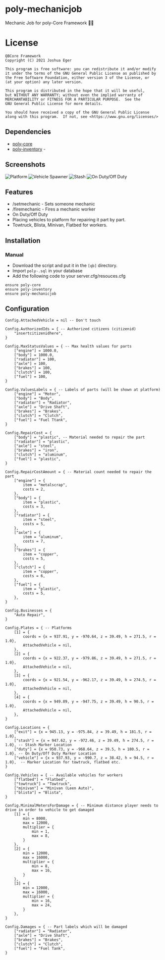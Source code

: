 # poly-mechanicjob
Mechanic Job for poly-Core Framework :mechanic:

# License

    QBCore Framework
    Copyright (C) 2021 Joshua Eger

    This program is free software: you can redistribute it and/or modify
    it under the terms of the GNU General Public License as published by
    the Free Software Foundation, either version 3 of the License, or
    (at your option) any later version.

    This program is distributed in the hope that it will be useful,
    but WITHOUT ANY WARRANTY; without even the implied warranty of
    MERCHANTABILITY or FITNESS FOR A PARTICULAR PURPOSE.  See the
    GNU General Public License for more details.

    You should have received a copy of the GNU General Public License
    along with this program.  If not, see <https://www.gnu.org/licenses/>


## Dependencies
- [poly-core](https://github.com/qbcore-framework/poly-core)
- [poly-inventory](https://github.com/qbcore-framework/poly-inventory) - 

## Screenshots
![Platform](https://imgur.com/KzmXIaY.png)
![Vehicle Spawner](https://imgur.com/bDYiFoG.png)
![Stash](https://imgur.com/8fvy9FA.png)
![On Duty/Off Duty](https://i.imgur.com/CM34EsL.png)

## Features
- /setmechanic - Sets someone mechanic
- /firemechanic - Fires a mechanic worker
- On Duty/Off Duty
- Placing vehicles to platform for repairing it part by part.
- Towtruck, Blista, Minivan, Flatbed for workers.

## Installation
### Manual
- Download the script and put it in the `[qb]` directory.
- Import `poly-.sql` in your database
- Add the following code to your server.cfg/resouces.cfg
```
ensure poly-core
ensure poly-inventory
ensure poly-mechanicjob
```

## Configuration
```
Config.AttachedVehicle = nil -- Don't touch

Config.AuthorizedIds = { -- Authorized citizens (citizenid)
    "insertcitizenidhere",
}

Config.MaxStatusValues = { -- Max health values for parts
    ["engine"] = 1000.0,
    ["body"] = 1000.0,
    ["radiator"] = 100,
    ["axle"] = 100,
    ["brakes"] = 100,
    ["clutch"] = 100,
    ["fuel"] = 100,
}

Config.ValuesLabels = { -- Labels of parts (will be shown at platform)
    ["engine"] = "Motor",
    ["body"] = "Body",
    ["radiator"] = "Radiator",
    ["axle"] = "Drive Shaft",
    ["brakes"] = "Brakes",
    ["clutch"] = "Clutch",
    ["fuel"] = "Fuel Ttank",
}

Config.RepairCost = {
    ["body"] = "plastic", -- Material needed to repair the part
    ["radiator"] = "plastic",
    ["axle"] = "steel",
    ["brakes"] = "iron",
    ["clutch"] = "aluminum",
    ["fuel"] = "plastic",
}

Config.RepairCostAmount = { -- Material count needed to repair the part
    ["engine"] = {
        item = "metalscrap",
        costs = 2,
    },
    ["body"] = {
        item = "plastic",
        costs = 3,
    },
    ["radiator"] = {
        item = "steel",
        costs = 5,
    },
    ["axle"] = {
        item = "aluminum",
        costs = 7,
    },
    ["brakes"] = {
        item = "copper",
        costs = 5,
    },
    ["clutch"] = {
        item = "copper",
        costs = 6,
    },
    ["fuel"] = {
        item = "plastic",
        costs = 5,
    },
}

Config.Businesses = {
    "Auto Repair",
}

Config.Plates = { -- Platforms
    [1] = {
        coords = {x = 937.91, y = -970.64, z = 39.49, h = 271.5, r = 1.0},
        AttachedVehicle = nil,
    },
    [2] = {
        coords = {x = 922.37, y = -979.86, z = 39.49, h = 271.5, r = 1.0}, 
        AttachedVehicle = nil,
    },
    [3] = {
        coords = {x = 921.54, y = -962.17, z = 39.49, h = 274.5, r = 1.0}, 
        AttachedVehicle = nil,
    },
    [4] = {
        coords = {x = 949.89, y = -947.75, z = 39.49, h = 90.5, r = 1.0}, 
        AttachedVehicle = nil,
    },
}

Config.Locations = {
    ["exit"] = {x = 945.13, y = -975.84, z = 39.49, h = 181.5, r = 1.0},
    ["stash"] = {x = 947.62, y = -972.46, z = 39.49, h = 274.5, r = 1.0}, -- Stash Marker Location
    ["duty"] = {x = 950.73, y = -968.64, z = 39.5, h = 180.5, r = 1.0}, -- On Duty/Off Duty Marker Location
    ["vehicle"] = {x = 937.93, y = -990.7, z = 38.42, h = 94.5, r = 1.0},  -- Marker Location for towtruck, flatbed etc.
}

Config.Vehicles = { -- Available vehicles for workers
    ["flatbed"] = "Flatbed",
    ["towtruck"] = "Towtruck",
    ["minivan"] = "Minivan (Leen Auto)",
    ["blista"] = "Blista",
}

Config.MinimalMetersForDamage = { -- Minimum distance player needs to drive in order to vehicle to get damaged
    [1] = {
        min = 8000,
        max = 12000,
        multiplier = {
            min = 1,
            max = 8,
        }
    },
    [2] = {
        min = 12000,
        max = 16000,
        multiplier = {
            min = 8,
            max = 16,
        }
    },
    [3] = {
        min = 12000,
        max = 16000,
        multiplier = {
            min = 16,
            max = 24,
        }
    },
}

Config.Damages = { -- Part labels which will be damaged
    ["radiator"] = "Radiator",
    ["axle"] = "Drive Shaft",
    ["brakes"] = "Brakes",
    ["clutch"] = "Clutch",
    ["fuel"] = "Fuel Tank",
}
```
